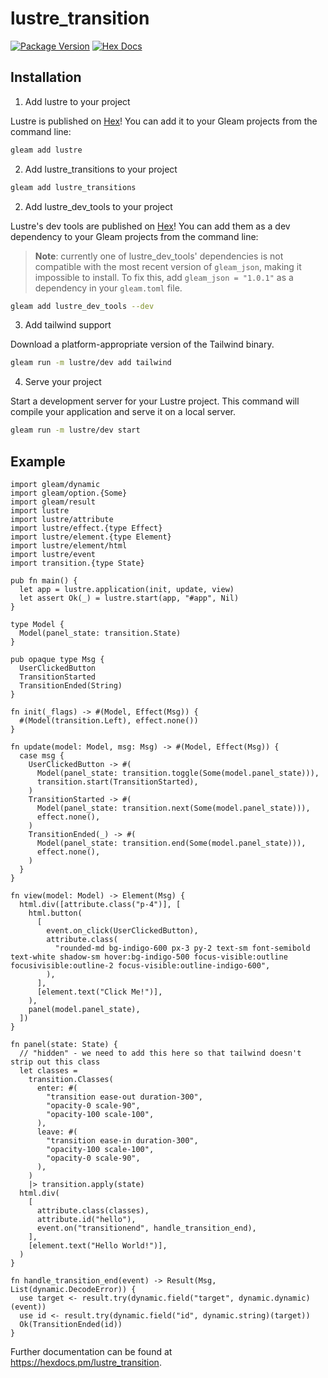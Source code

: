 # lustre_transition

[![Package Version](https://img.shields.io/hexpm/v/lustre_transition)](https://hex.pm/packages/lustre_transition)
[![Hex Docs](https://img.shields.io/badge/hex-docs-ffaff3)](https://hexdocs.pm/lustre_transition/)

## Installation

1. Add lustre to your project

Lustre is published on [Hex](https://hex.pm/packages/lustre)! You can add it to
your Gleam projects from the command line:

```sh
gleam add lustre
```

2. Add lustre_transitions to your project

```sh
gleam add lustre_transitions
```

2. Add lustre_dev_tools to your project

Lustre's dev tools are published on [Hex](https://hex.pm/packages/lustre_dev_tools)!
You can add them as a dev dependency to your Gleam projects from the command line:

> **Note**: currently one of lustre_dev_tools' dependencies is not compatible with
> the most recent version of `gleam_json`, making it impossible to install. To fix
> this, add `gleam_json = "1.0.1"` as a dependency in your `gleam.toml` file.

```sh
gleam add lustre_dev_tools --dev
```

3. Add tailwind support

Download a platform-appropriate version of the Tailwind binary.

```sh
gleam run -m lustre/dev add tailwind
```

4. Serve your project

Start a development server for your Lustre project. This
command will compile your application and serve it on a local server.

```sh 
gleam run -m lustre/dev start
```

## Example 


```gleam
import gleam/dynamic
import gleam/option.{Some}
import gleam/result
import lustre
import lustre/attribute
import lustre/effect.{type Effect}
import lustre/element.{type Element}
import lustre/element/html
import lustre/event
import transition.{type State}

pub fn main() {
  let app = lustre.application(init, update, view)
  let assert Ok(_) = lustre.start(app, "#app", Nil)
}

type Model {
  Model(panel_state: transition.State)
}

pub opaque type Msg {
  UserClickedButton
  TransitionStarted
  TransitionEnded(String)
}

fn init(_flags) -> #(Model, Effect(Msg)) {
  #(Model(transition.Left), effect.none())
}

fn update(model: Model, msg: Msg) -> #(Model, Effect(Msg)) {
  case msg {
    UserClickedButton -> #(
      Model(panel_state: transition.toggle(Some(model.panel_state))),
      transition.start(TransitionStarted),
    )
    TransitionStarted -> #(
      Model(panel_state: transition.next(Some(model.panel_state))),
      effect.none(),
    )
    TransitionEnded(_) -> #(
      Model(panel_state: transition.end(Some(model.panel_state))),
      effect.none(),
    )
  }
}

fn view(model: Model) -> Element(Msg) {
  html.div([attribute.class("p-4")], [
    html.button(
      [
        event.on_click(UserClickedButton),
        attribute.class(
          "rounded-md bg-indigo-600 px-3 py-2 text-sm font-semibold text-white shadow-sm hover:bg-indigo-500 focus-visible:outline focusivisible:outline-2 focus-visible:outline-indigo-600",
        ),
      ],
      [element.text("Click Me!")],
    ),
    panel(model.panel_state),
  ])
}

fn panel(state: State) {
  // "hidden" - we need to add this here so that tailwind doesn't strip out this class
  let classes =
    transition.Classes(
      enter: #(
        "transition ease-out duration-300",
        "opacity-0 scale-90",
        "opacity-100 scale-100",
      ),
      leave: #(
        "transition ease-in duration-300",
        "opacity-100 scale-100",
        "opacity-0 scale-90",
      ),
    )
    |> transition.apply(state)
  html.div(
    [
      attribute.class(classes),
      attribute.id("hello"),
      event.on("transitionend", handle_transition_end),
    ],
    [element.text("Hello World!")],
  )
}

fn handle_transition_end(event) -> Result(Msg, List(dynamic.DecodeError)) {
  use target <- result.try(dynamic.field("target", dynamic.dynamic)(event))
  use id <- result.try(dynamic.field("id", dynamic.string)(target))
  Ok(TransitionEnded(id))
}
```


Further documentation can be found at <https://hexdocs.pm/lustre_transition>.

